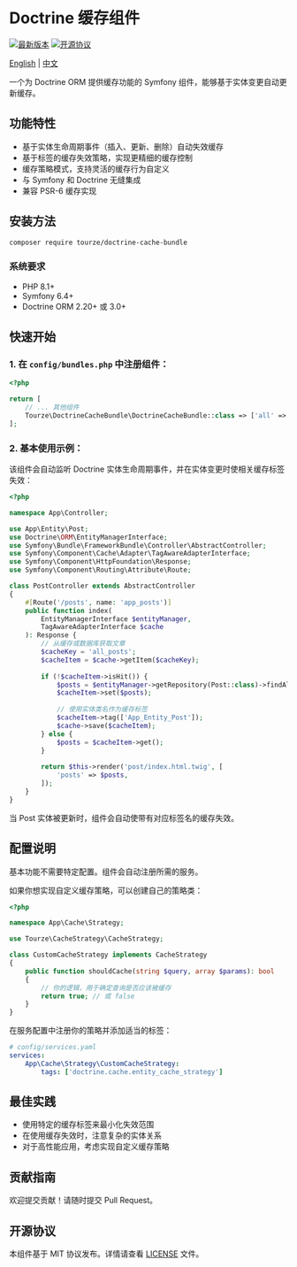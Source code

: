 # Doctrine 缓存组件

[![最新版本](https://img.shields.io/packagist/v/tourze/doctrine-cache-bundle.svg?style=flat-square)](https://packagist.org/packages/tourze/doctrine-cache-bundle)
[![开源协议](https://img.shields.io/github/license/tourze/php-monorepo.svg?style=flat-square)](https://github.com/tourze/php-monorepo/blob/main/packages/doctrine-cache-bundle/LICENSE)

[English](README.md) | [中文](README.zh-CN.md)

一个为 Doctrine ORM 提供缓存功能的 Symfony 组件，能够基于实体变更自动更新缓存。

## 功能特性

- 基于实体生命周期事件（插入、更新、删除）自动失效缓存
- 基于标签的缓存失效策略，实现更精细的缓存控制
- 缓存策略模式，支持灵活的缓存行为自定义
- 与 Symfony 和 Doctrine 无缝集成
- 兼容 PSR-6 缓存实现

## 安装方法

```bash
composer require tourze/doctrine-cache-bundle
```

### 系统要求

- PHP 8.1+
- Symfony 6.4+
- Doctrine ORM 2.20+ 或 3.0+

## 快速开始

### 1. 在 `config/bundles.php` 中注册组件：

```php
<?php

return [
    // ... 其他组件
    Tourze\DoctrineCacheBundle\DoctrineCacheBundle::class => ['all' => true],
];
```

### 2. 基本使用示例：

该组件会自动监听 Doctrine 实体生命周期事件，并在实体变更时使相关缓存标签失效：

```php
<?php

namespace App\Controller;

use App\Entity\Post;
use Doctrine\ORM\EntityManagerInterface;
use Symfony\Bundle\FrameworkBundle\Controller\AbstractController;
use Symfony\Component\Cache\Adapter\TagAwareAdapterInterface;
use Symfony\Component\HttpFoundation\Response;
use Symfony\Component\Routing\Attribute\Route;

class PostController extends AbstractController
{
    #[Route('/posts', name: 'app_posts')]
    public function index(
        EntityManagerInterface $entityManager,
        TagAwareAdapterInterface $cache
    ): Response {
        // 从缓存或数据库获取文章
        $cacheKey = 'all_posts';
        $cacheItem = $cache->getItem($cacheKey);
        
        if (!$cacheItem->isHit()) {
            $posts = $entityManager->getRepository(Post::class)->findAll();
            $cacheItem->set($posts);
            
            // 使用实体类名作为缓存标签
            $cacheItem->tag(['App_Entity_Post']);
            $cache->save($cacheItem);
        } else {
            $posts = $cacheItem->get();
        }
        
        return $this->render('post/index.html.twig', [
            'posts' => $posts,
        ]);
    }
}
```

当 Post 实体被更新时，组件会自动使带有对应标签名的缓存失效。

## 配置说明

基本功能不需要特定配置。组件会自动注册所需的服务。

如果你想实现自定义缓存策略，可以创建自己的策略类：

```php
<?php

namespace App\Cache\Strategy;

use Tourze\CacheStrategy\CacheStrategy;

class CustomCacheStrategy implements CacheStrategy
{
    public function shouldCache(string $query, array $params): bool
    {
        // 你的逻辑，用于确定查询是否应该被缓存
        return true; // 或 false
    }
}
```

在服务配置中注册你的策略并添加适当的标签：

```yaml
# config/services.yaml
services:
    App\Cache\Strategy\CustomCacheStrategy:
        tags: ['doctrine.cache.entity_cache_strategy']
```

## 最佳实践

- 使用特定的缓存标签来最小化失效范围
- 在使用缓存失效时，注意复杂的实体关系
- 对于高性能应用，考虑实现自定义缓存策略

## 贡献指南

欢迎提交贡献！请随时提交 Pull Request。

## 开源协议

本组件基于 MIT 协议发布。详情请查看 [LICENSE](LICENSE) 文件。 
